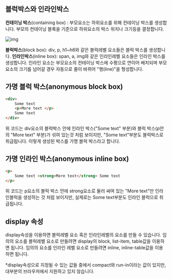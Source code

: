 ## 블럭박스와 인라인박스

**컨테이닝 박스**(containing box) : 부모요소는 하위요소를 위해 컨테이닝 박스를 생성합니다. 부모의 컨테이닝 블록을 기준으로 하위요소의 박스 위치나 크기등을 결정합니다.

![img](https://s3.ap-northeast-2.amazonaws.com/opentutorials-user-file/module/484/1356.gif)

**블럭박스**(block box):  div, p, h1~h6와 같은 블럭레벨 요소들은 블럭 박스를 생성합니다.
**인라인박스**(inline box): span, a, img와 같은 인라인레벨 요소들은 인라인 박스를 생성합니다. 인라인 요소는 부모요소의 컨테이닝 박스에 수평으로 연이어 배치되며 부모요소의 크기를 넘어갈 경우 자동으로 줄이 바뀌어 "행(line)"을 형성합니다. 

## 가명 블럭 박스(anonymous block box)

```html
<div>
    Some text 
    <p>More text </p> 
    Some text
</div>
```



위 코드는 div요소의 블럭박스 안에 인라인 박스("Some text" 부분)와 블럭 박스(p안의  "More text" 부분)가 섞여 있는것 처럼 보이지만, "Some text"부분도 블럭박스로 취급됩니다. 이렇게 생성된 박스를 가명 블럭 박스라고 합니다.

## 가명 인라인 박스(anonymous inline box)

```html
<p>
    Some text <strong>More text</strong> Some text
</p>
```



위 코드는 p요소의 블럭 박스 안에 strong요소로 둘러 싸여 있는 "More text"만 인라인블럭을 생성하는 것 처럼 보이지만, 실제로는 Some text부분도 인라인 블럭으로 취급됩니다.

## display 속성

display속성을 이용하면 블럭레벨 요소 혹은 인라인레벨의 요소를 만들 수 있습니다.
임의의 요소를 블럭레벨 요소로 만들려면 display의 block, list-item, table값을 이용하면 됩니다.
임의의 요소를 인라인 레벨 요소로 만들려면 inline, inline-table값을 이용하면 됩니다.

*display속성으로 지정될 수 있는 값들 중에서 compact와 run-in이라는 값이 있지만, 대부분의 브라우저에서 지원하고 있지 않습니다.